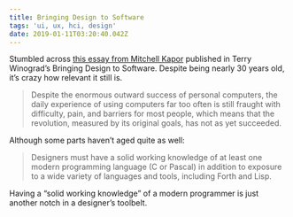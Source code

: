```yaml
---
title: Bringing Design to Software
tags: 'ui, ux, hci, design'
date: 2019-01-11T03:20:40.042Z
---
```

  Stumbled across [this essay from Mitchell
  Kapor](https://hci.stanford.edu/publications/bds/1-kapor.html) published in
  Terry Winograd’s Bringing Design to Software. Despite being nearly 30 years
  old, it’s crazy how relevant it still is.


  > Despite the enormous outward success of personal computers, the daily
  experience of using computers far too often is still fraught with difficulty,
  pain, and barriers for most people, which means that the revolution, measured
  by its original goals, has not as yet succeeded.


  Although some parts haven’t aged quite as well:


  > Designers must have a solid working knowledge of at least one modern
  programming language (C or Pascal) in addition to exposure to a wide variety
  of languages and tools, including Forth and Lisp.


  Having a “solid working knowledge” of a modern programmer is just another
  notch in a designer’s toolbelt.
